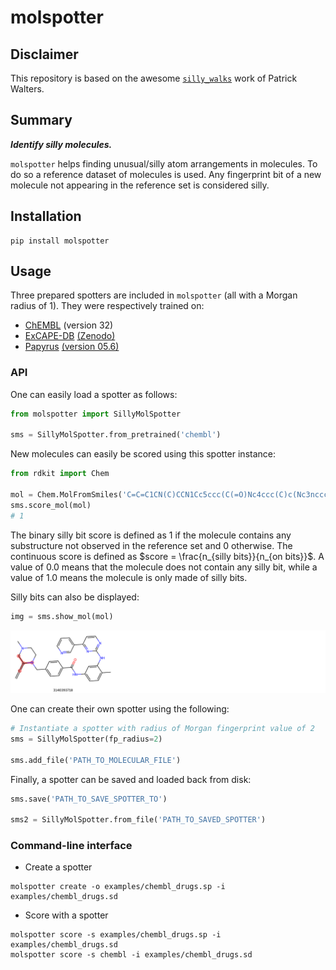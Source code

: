 # molspotter

## Disclaimer

This repository is based on the awesome [`silly_walks`](https://github.com/PatWalters/silly_walks) work of Patrick Walters.

## Summary

***Identify silly molecules.***

`molspotter` helps finding unusual/silly atom arrangements in molecules.
To do so a reference dataset of molecules is used. Any fingerprint bit of a new molecule not appearing in the reference set is considered silly. 

## Installation

```commandline
pip install molspotter
```

## Usage

Three prepared spotters are included in `molspotter` (all with a Morgan radius of 1). They were respectively trained on:
- [ChEMBL](https://doi.org/10.1093/nar/gky1075) (version 32)
- [ExCAPE-DB](https://doi.org/10.1186/s13321-017-0203-5) [(Zenodo)](https://doi.org/10.5281/zenodo.675987)
- [Papyrus](https://doi.org/10.1186/s13321-022-00672-x) [(version 05.6)](https://doi.org/10.5281/zenodo.7373213)

### API
One can easily load a spotter as follows:

```python
from molspotter import SillyMolSpotter

sms = SillyMolSpotter.from_pretrained('chembl')
```

New molecules can easily be scored using this spotter instance:

```python
from rdkit import Chem

mol = Chem.MolFromSmiles('C=C=C1CN(C)CCN1Cc5ccc(C(=O)Nc4ccc(C)c(Nc3nccc(c2cccnc2)n3)c4)cc5')
sms.score_mol(mol)
# 1
```
The binary silly bit score is defined as 1 if the molecule contains any substructure not observed in the reference set and 0 otherwise.
The continuous score is defined as $score = \frac{n_{silly bits}}{n_{on bits}}$.
A value of 0.0 means that the molecule does not contain any silly bit, while a value of 1.0 means the molecule is only made of silly bits.


Silly bits can also be displayed:
```python
img = sms.show_mol(mol)
```

![Silly bits highlighted in the molecular structure](images/silly_bits.png)


One can create their own spotter using the following:
 ```python
# Instantiate a spotter with radius of Morgan fingerprint value of 2
sms = SillyMolSpotter(fp_radius=2)

sms.add_file('PATH_TO_MOLECULAR_FILE')
```

Finally, a spotter can be saved and loaded back from disk:

```python
sms.save('PATH_TO_SAVE_SPOTTER_TO')

sms2 = SillyMolSpotter.from_file('PATH_TO_SAVED_SPOTTER')
```

### Command-line interface

- Create a spotter
```commandline
molspotter create -o examples/chembl_drugs.sp -i examples/chembl_drugs.sd
```

- Score with a spotter
```commandline
molspotter score -s examples/chembl_drugs.sp -i examples/chembl_drugs.sd
molspotter score -s chembl -i examples/chembl_drugs.sd
```
